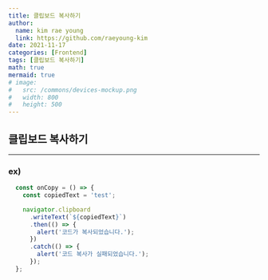```yaml
---
title: 클립보드 복사하기
author:
  name: kim rae young
  link: https://github.com/raeyoung-kim
date: 2021-11-17
categories: [Frontend]
tags: [클립보드 복사하기]
math: true
mermaid: true
# image:
#   src: /commons/devices-mockup.png
#   width: 800
#   height: 500
---
```


## 클립보드 복사하기
---
### ex) 

```javascript
  const onCopy = () => {
    const copiedText = 'test';

    navigator.clipboard
      .writeText(`${copiedText}`)
      .then(() => {
        alert('코드가 복사되었습니다.');
      })
      .catch(() => {
        alert('코드 복사가 실패되었습니다.');
      });
  };
```
